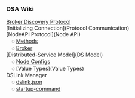 ### DSA Wiki

[Broker Discovery Protocol](Broker-Discovery-Protocol)<br/>
[Initializing Connection](Protocol Communication)<br/>
[NodeAPI Protocol](Node API)<br/>
&emsp;◌ [Methods](Methods)<br/>
&emsp;◌ [Broker](Broker)<br/>
[Distributed-Service Model](DS Model)<br/>
&emsp;◌ [Node Configs](Configs)<br/>
&emsp;◌ [Value Types](Value Types)<br/>
DSLink Manager<br/>
&emsp;◌ [dslink.json](dslink.json)<br/>
&emsp;◌ [startup-command](startup-command)